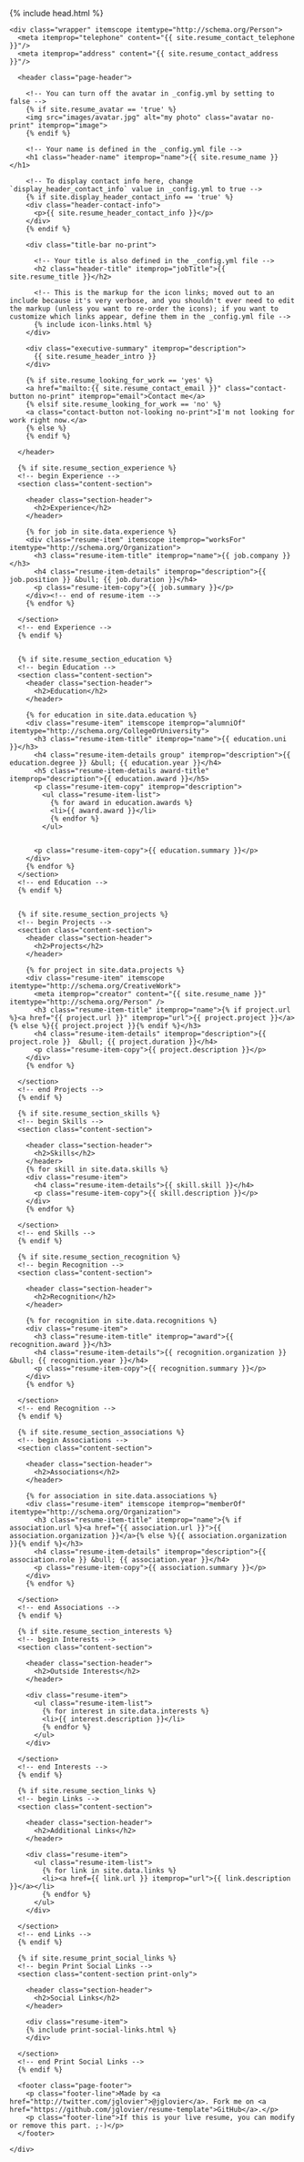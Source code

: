 <html>

  {% include head.html %}

  <body class="theme-{% if site.resume_theme %}{{ site.resume_theme }}{% endif %}">

    <div class="wrapper" itemscope itemtype="http://schema.org/Person">
      <meta itemprop="telephone" content="{{ site.resume_contact_telephone }}"/>
      <meta itemprop="address" content="{{ site.resume_contact_address }}"/>

      <header class="page-header">

        <!-- You can turn off the avatar in _config.yml by setting to false -->
        {% if site.resume_avatar == 'true' %}
        <img src="images/avatar.jpg" alt="my photo" class="avatar no-print" itemprop="image">
        {% endif %}

        <!-- Your name is defined in the _config.yml file -->
        <h1 class="header-name" itemprop="name">{{ site.resume_name }}</h1>

        <!-- To display contact info here, change `display_header_contact_info` value in _config.yml to true -->
        {% if site.display_header_contact_info == 'true' %}
        <div class="header-contact-info">
          <p>{{ site.resume_header_contact_info }}</p>
        </div>
        {% endif %}

        <div class="title-bar no-print">

          <!-- Your title is also defined in the _config.yml file -->
          <h2 class="header-title" itemprop="jobTitle">{{ site.resume_title }}</h2>

          <!-- This is the markup for the icon links; moved out to an include because it's very verbose, and you shouldn't ever need to edit the markup (unless you want to re-order the icons); if you want to customize which links appear, define them in the _config.yml file -->
          {% include icon-links.html %}
        </div>

        <div class="executive-summary" itemprop="description">
          {{ site.resume_header_intro }}
        </div>

        {% if site.resume_looking_for_work == 'yes' %}
        <a href="mailto:{{ site.resume_contact_email }}" class="contact-button no-print" itemprop="email">Contact me</a>
        {% elsif site.resume_looking_for_work == 'no' %}
        <a class="contact-button not-looking no-print">I'm not looking for work right now.</a>
        {% else %}
        {% endif %}

      </header>

      {% if site.resume_section_experience %}
      <!-- begin Experience -->
      <section class="content-section">

        <header class="section-header">
          <h2>Experience</h2>
        </header>

        {% for job in site.data.experience %}
        <div class="resume-item" itemscope itemprop="worksFor" itemtype="http://schema.org/Organization">
          <h3 class="resume-item-title" itemprop="name">{{ job.company }}</h3>
          <h4 class="resume-item-details" itemprop="description">{{ job.position }} &bull; {{ job.duration }}</h4>
          <p class="resume-item-copy">{{ job.summary }}</p>
        </div><!-- end of resume-item -->
        {% endfor %}

      </section>
      <!-- end Experience -->
      {% endif %}


      {% if site.resume_section_education %}
      <!-- begin Education -->
      <section class="content-section">
        <header class="section-header">
          <h2>Education</h2>
        </header>

        {% for education in site.data.education %}
        <div class="resume-item" itemscope itemprop="alumniOf" itemtype="http://schema.org/CollegeOrUniversity">
          <h3 class="resume-item-title" itemprop="name">{{ education.uni }}</h3>
          <h4 class="resume-item-details group" itemprop="description">{{ education.degree }} &bull; {{ education.year }}</h4>
          <h5 class="resume-item-details award-title" itemprop="description">{{ education.award }}</h5>
          <p class="resume-item-copy" itemprop="description">
            <ul class="resume-item-list">
              {% for award in education.awards %}
              <li>{{ award.award }}</li>
              {% endfor %}
            </ul>


          <p class="resume-item-copy">{{ education.summary }}</p>
        </div>
        {% endfor %}
      </section>
      <!-- end Education -->
      {% endif %}


      {% if site.resume_section_projects %}
      <!-- begin Projects -->
      <section class="content-section">
        <header class="section-header">
          <h2>Projects</h2>
        </header>

        {% for project in site.data.projects %}
        <div class="resume-item" itemscope itemtype="http://schema.org/CreativeWork">
          <meta itemprop="creator" content="{{ site.resume_name }}" itemtype="http://schema.org/Person" />
          <h3 class="resume-item-title" itemprop="name">{% if project.url %}<a href="{{ project.url }}" itemprop="url">{{ project.project }}</a>{% else %}{{ project.project }}{% endif %}</h3>
          <h4 class="resume-item-details" itemprop="description">{{ project.role }}  &bull; {{ project.duration }}</h4>
          <p class="resume-item-copy">{{ project.description }}</p>
        </div>
        {% endfor %}

      </section>
      <!-- end Projects -->
      {% endif %}

      {% if site.resume_section_skills %}
      <!-- begin Skills -->
      <section class="content-section">

        <header class="section-header">
          <h2>Skills</h2>
        </header>
        {% for skill in site.data.skills %}
        <div class="resume-item">
          <h4 class="resume-item-details">{{ skill.skill }}</h4>
          <p class="resume-item-copy">{{ skill.description }}</p>
        </div>
        {% endfor %}

      </section>
      <!-- end Skills -->
      {% endif %}

      {% if site.resume_section_recognition %}
      <!-- begin Recognition -->
      <section class="content-section">

        <header class="section-header">
          <h2>Recognition</h2>
        </header>

        {% for recognition in site.data.recognitions %}
        <div class="resume-item">
          <h3 class="resume-item-title" itemprop="award">{{ recognition.award }}</h3>
          <h4 class="resume-item-details">{{ recognition.organization }} &bull; {{ recognition.year }}</h4>
          <p class="resume-item-copy">{{ recognition.summary }}</p>
        </div>
        {% endfor %}

      </section>
      <!-- end Recognition -->
      {% endif %}

      {% if site.resume_section_associations %}
      <!-- begin Associations -->
      <section class="content-section">

        <header class="section-header">
          <h2>Associations</h2>
        </header>

        {% for association in site.data.associations %}
        <div class="resume-item" itemscope itemprop="memberOf" itemtype="http://schema.org/Organization">
          <h3 class="resume-item-title" itemprop="name">{% if association.url %}<a href="{{ association.url }}">{{ association.organization }}</a>{% else %}{{ association.organization }}{% endif %}</h3>
          <h4 class="resume-item-details" itemprop="description">{{ association.role }} &bull; {{ association.year }}</h4>
          <p class="resume-item-copy">{{ association.summary }}</p>
        </div>
        {% endfor %}

      </section>
      <!-- end Associations -->
      {% endif %}

      {% if site.resume_section_interests %}
      <!-- begin Interests -->
      <section class="content-section">

        <header class="section-header">
          <h2>Outside Interests</h2>
        </header>

        <div class="resume-item">
          <ul class="resume-item-list">
            {% for interest in site.data.interests %}
            <li>{{ interest.description }}</li>
            {% endfor %}
          </ul>
        </div>

      </section>
      <!-- end Interests -->
      {% endif %}

      {% if site.resume_section_links %}
      <!-- begin Links -->
      <section class="content-section">

        <header class="section-header">
          <h2>Additional Links</h2>
        </header>

        <div class="resume-item">
          <ul class="resume-item-list">
            {% for link in site.data.links %}
            <li><a href={{ link.url }} itemprop="url">{{ link.description }}</a></li>
            {% endfor %}
          </ul>
        </div>

      </section>
      <!-- end Links -->
      {% endif %}

      {% if site.resume_print_social_links %}
      <!-- begin Print Social Links -->
      <section class="content-section print-only">

        <header class="section-header">
          <h2>Social Links</h2>
        </header>

        <div class="resume-item">
        {% include print-social-links.html %}
        </div>

      </section>
      <!-- end Print Social Links -->
      {% endif %}

      <footer class="page-footer">
        <p class="footer-line">Made by <a href="http://twitter.com/jglovier">@jglovier</a>. Fork me on <a href="https://github.com/jglovier/resume-template">GitHub</a>.</p>
        <p class="footer-line">If this is your live resume, you can modify or remove this part. ;-)</p>
      </footer>

    </div>

  </body>

</html>
